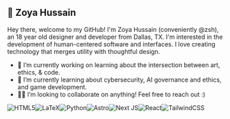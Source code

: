 ## 🌿 Zoya Hussain

Hey there, welcome to my GitHub! I'm Zoya Hussain (conveniently @zsh), an 18 year old designer and developer from Dallas, TX. I'm interested in the development of human-centered software and interfaces. I love creating technology that merges utility with thoughtful design.

- 🔭 I’m currently working on learning about the intersection between art, ethics, & code.
- 🌱 I’m currently learning about cybersecurity, AI governance and ethics, and game development.
- 🫶🏼 I’m looking to collaborate on anything! Feel free to reach out :)  

![HTML5](https://img.shields.io/badge/html5-%23E34F26.svg?style=for-the-badge&logo=html5&logoColor=white)![LaTeX](https://img.shields.io/badge/latex-%23008080.svg?style=for-the-badge&logo=latex&logoColor=white)![Python](https://img.shields.io/badge/python-3670A0?style=for-the-badge&logo=python&logoColor=ffdd54)![Astro](https://img.shields.io/badge/astro-%232C2052.svg?style=for-the-badge&logo=astro&logoColor=white)![Next JS](https://img.shields.io/badge/Next-black?style=for-the-badge&logo=next.js&logoColor=white)![React](https://img.shields.io/badge/react-%2320232a.svg?style=for-the-badge&logo=react&logoColor=%2361DAFB)![TailwindCSS](https://img.shields.io/badge/tailwindcss-%2338B2AC.svg?style=for-the-badge&logo=tailwind-css&logoColor=white)
